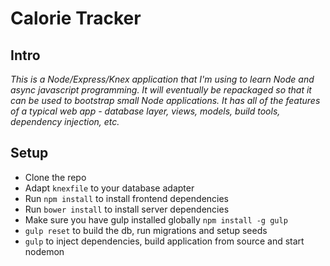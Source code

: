 # Calorie Tracker 

## Intro

_This is a Node/Express/Knex application that I'm using to learn Node and async javascript programming. It will eventually be repackaged so that it can be used to bootstrap small Node applications. It has all of the features of a typical web app - database layer, views, models, build tools, dependency injection, etc._

## Setup 

* Clone the repo
* Adapt `knexfile` to your database adapter
* Run `npm install` to install frontend dependencies
* Run `bower install` to install server dependencies
* Make sure you have gulp installed globally `npm install -g gulp`
* `gulp reset` to build the db, run migrations and setup seeds
* `gulp` to inject dependencies, build application from source and start nodemon



